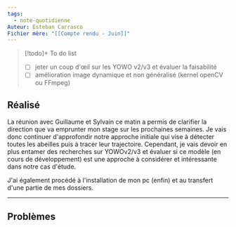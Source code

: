 ```yaml
---
tags:
  - note-quotidienne
Auteur: Esteban Carrasco
Fichier mère: "[[Compte rendu - Juin]]"
---
```


> [!todo]+ To do list
> - [ ] jeter un coup d'œil sur les YOWO v2/v3 et évaluer la faisabilité
> - [ ] amélioration image dynamique et non généralisé (kernel openCV ou FFmpeg)



## Réalisé
La réunion avec Guillaume et Sylvain ce matin a permis de clarifier la direction que va emprunter mon stage sur les prochaines semaines. 
Je vais donc continuer d'approfondir notre approche initiale qui vise à détecter toutes les abeilles puis à tracer leur trajectoire. Cependant, je vais devoir en plus entamer des recherches sur YOWOv2/v3 et évaluer si ce modèle (en cours de développement) est une approche à considérer et intéressante dans notre cas d'étude. 

J'ai également procédé à l'installation de mon pc (enfin) et au transfert d'une partie de mes dossiers. 

---
## Problèmes

